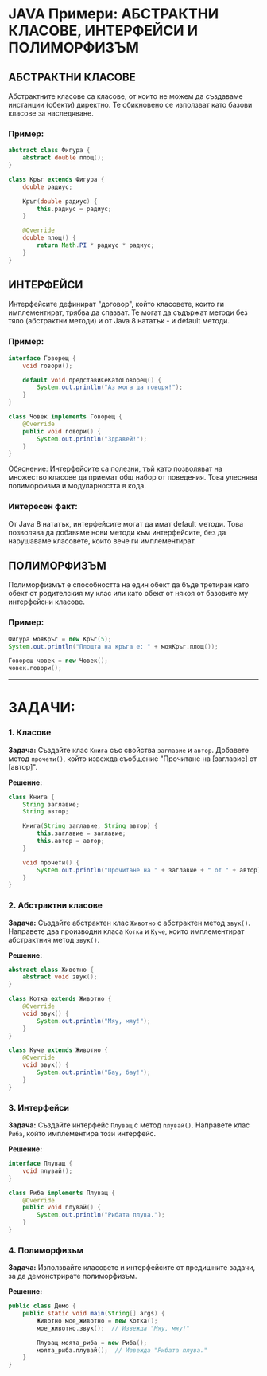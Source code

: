 # JAVA Примери: АБСТРАКТНИ КЛАСОВЕ, ИНТЕРФЕЙСИ И ПОЛИМОРФИЗЪМ

## АБСТРАКТНИ КЛАСОВЕ

Абстрактните класове са класове, от които не можем да създаваме инстанции (обекти) директно. Те обикновено се използват като базови класове за наследяване.

### Пример:
```java
abstract class Фигура {
    abstract double площ();
}

class Кръг extends Фигура {
    double радиус;

    Кръг(double радиус) {
        this.радиус = радиус;
    }

    @Override
    double площ() {
        return Math.PI * радиус * радиус;
    }
}
```

## ИНТЕРФЕЙСИ

Интерфейсите дефинират "договор", който класовете, които ги имплементират, трябва да спазват. Те могат да съдържат методи без тяло (абстрактни методи) и от Java 8 нататък - и default методи.

### Пример:
```java
interface Говорещ {
    void говори();

    default void представиСеКатоГоворещ() {
        System.out.println("Аз мога да говоря!");
    }
}

class Човек implements Говорещ {
    @Override
    public void говори() {
        System.out.println("Здравей!");
    }
}
```
Обяснение: Интерфейсите са полезни, тъй като позволяват на множество класове да приемат общ набор от поведения. Това улеснява полиморфизма и модуларността в кода.

### Интересен факт: 
От Java 8 нататък, интерфейсите могат да имат default методи. Това позволява да добавяме нови методи към интерфейсите, без да нарушаваме класовете, които вече ги имплементират.

## ПОЛИМОРФИЗЪМ

Полиморфизмът е способността на един обект да бъде третиран като обект от родителския му клас или като обект от някоя от базовите му интерфейсни класове.

### Пример:
```java
Фигура мояКръг = new Кръг(5);
System.out.println("Площта на кръга е: " + мояКръг.площ());

Говорещ човек = new Човек();
човек.говори();
```

---

# ЗАДАЧИ:

### 1. Класове
**Задача:** Създайте клас `Книга` със свойства `заглавие` и `автор`. Добавете метод `прочети()`, който извежда съобщение "Прочитане на [заглавие] от [автор]".

**Решение:**
```java
class Книга {
    String заглавие;
    String автор;

    Книга(String заглавие, String автор) {
        this.заглавие = заглавие;
        this.автор = автор;
    }

    void прочети() {
        System.out.println("Прочитане на " + заглавие + " от " + автор);
    }
}
```

### 2. Абстрактни класове
**Задача:** Създайте абстрактен клас `Животно` с абстрактен метод `звук()`. Направете два производни класа `Котка` и `Куче`, които имплементират абстрактния метод `звук()`.

**Решение:**
```java
abstract class Животно {
    abstract void звук();
}

class Котка extends Животно {
    @Override
    void звук() {
        System.out.println("Мяу, мяу!");
    }
}

class Куче extends Животно {
    @Override
    void звук() {
        System.out.println("Бау, бау!");
    }
}
```

### 3. Интерфейси
**Задача:** Създайте интерфейс `Плуващ` с метод `плувай()`. Направете клас `Риба`, който имплементира този интерфейс.

**Решение:**
```java
interface Плуващ {
    void плувай();
}

class Риба implements Плуващ {
    @Override
    public void плувай() {
        System.out.println("Рибата плува.");
    }
}
```

### 4. Полиморфизъм
**Задача:** Използвайте класовете и интерфейсите от предишните задачи, за да демонстрирате полиморфизъм.

**Решение:**
```java
public class Демо {
    public static void main(String[] args) {
        Животно мое_животно = new Котка();
        мое_животно.звук();  // Извежда "Мяу, мяу!"

        Плуващ моята_риба = new Риба();
        моята_риба.плувай();  // Извежда "Рибата плува."
    }
}
```
